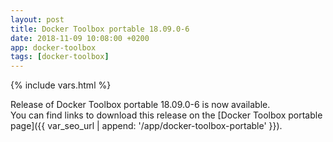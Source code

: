 ```yaml
---
layout: post
title: Docker Toolbox portable 18.09.0-6
date: 2018-11-09 10:08:00 +0200
app: docker-toolbox
tags: [docker-toolbox]
---
```

{% include vars.html %}

Release of Docker Toolbox portable 18.09.0-6 is now available.<br />
You can find links to download this release on the [Docker Toolbox portable page]({{ var_seo_url | append: '/app/docker-toolbox-portable' }}).